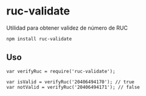# ruc-validate

Utilidad para obtener validez de número de RUC

```
npm install ruc-validate
```

## Uso

```
var verifyRuc = require('ruc-validate');

var isValid = verifyRuc('20406494170'); // true
var notValid = verifyRuc('20406494171'); // false
```
